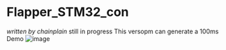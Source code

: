 # Flapper_STM32_con
_written by chainplain_
still in progress
This versopm can generate a 100ms Demo
![image](https://github.com/Chainplain/Flapper_STM32_con/assets/13344614/01f92a28-91e3-42e6-a94c-28756eb659d4)
